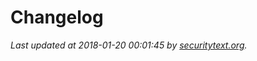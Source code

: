 # Changelog

_Last updated at 2018-01-20 00:01:45 by [securitytext.org](https://securitytext.org)._
